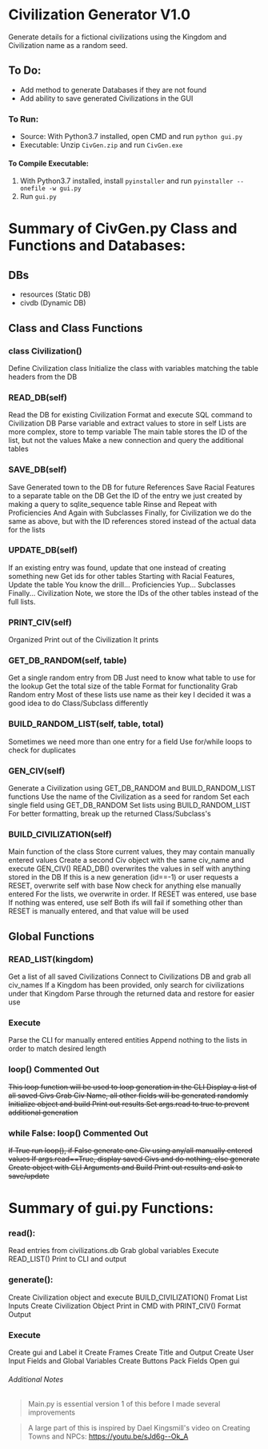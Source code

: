 # Civilization Generator V1.0
Generate details for a fictional civilizations using the Kingdom and Civilization name as a random seed.

## To Do:
* Add method to generate Databases if they are not found
* Add ability to save generated Civilizations in the GUI

### To Run:
- Source: With Python3.7 installed, open CMD and run `python gui.py`
- Executable: Unzip `CivGen.zip` and run `CivGen.exe`

#### To Compile Executable:
 1. With Python3.7 installed, install `pyinstaller` and run `pyinstaller --onefile -w gui.py`
 2. Run `gui.py`

# Summary of CivGen.py Class and Functions and Databases:

## DBs
* resources (Static DB)
* civdb (Dynamic DB)

## Class and Class Functions
### class Civilization()
Define Civilization class
Initialize the class with variables matching the table headers from the DB

### READ_DB(self)
Read the DB for existing Civilization
Format and execute SQL command to Civilization DB
Parse variable and extract values to store in self
Lists are more complex, store to temp variable
The main table stores the ID of the list, but not the values
Make a new connection and query the additional tables

### SAVE_DB(self)
Save Generated town to the DB for future References
Save Racial Features to a separate table on the DB
Get the ID of the entry we just created by making a query to sqlite_sequence table
Rinse and Repeat with Proficiencies
And Again with Subclasses
Finally, for Civilization we do the same as above, but with the ID references stored instead of the actual data for the lists

### UPDATE_DB(self)
If an existing entry was found, update that one instead of creating something new
Get ids for other tables
Starting with Racial Features, Update the table
You know the drill... Proficiencies
Yup... Subclasses
Finally... Civilization
Note, we store the IDs of the other tables instead of the full lists.

### PRINT_CIV(self)
Organized Print out of the Civilization
It prints

### GET_DB_RANDOM(self, table)
Get a single random entry from DB
Just need to know what table to use for the lookup
Get the total size of the table
Format for functionality
Grab Random entry
Most of these lists use name as their key
I decided it was a good idea to do Class/Subclass differently

### BUILD_RANDOM_LIST(self, table, total)
Sometimes we need more than one entry for a field
Use for/while loops to check for duplicates

### GEN_CIV(self)
Generate a Civilization using GET_DB_RANDOM and BUILD_RANDOM_LIST functions
Use the name of the Civilization as a seed for random
Set each single field using GET_DB_RANDOM
Set lists using BUILD_RANDOM_LIST
For better formatting, break up the returned Class/Subclass's

### BUILD_CIVILIZATION(self)
Main function of the class
Store current values, they may contain manually entered values
Create a second Civ object with the same civ_name and execute GEN_CIV()
READ_DB() overwrites the values in self with anything stored in the DB
If this is a new generation (id==-1) or user requests a RESET, overwrite self with base
Now check for anything else manually entered
For the lists, we overwrite in order.
If RESET was entered, use base
If nothing was entered, use self
Both ifs will fail if something other than RESET is manually entered, and that value will be used

## Global Functions
### READ_LIST(kingdom)
Get a list of all saved Civilizations
Connect to Civilizations DB and grab all civ_names
If a Kingdom has been provided, only search for civilizations under that Kingdom
Parse through the returned data and restore for easier use

### Execute
Parse the CLI for manually entered entities
Append nothing to the lists in order to match desired length

### loop() **Commented Out**
~~This loop function will be used to loop generation in the CLI
Display a list of all saved Civs
Grab Civ Name, all other fields will be generated randomly
Initialize object and build
Print out results
Set args.read to true to prevent additional generation~~

### while False: loop() **Commented Out**
~~If True run loop(), if False generate one Civ using any/all manually entered values
If args.read==True, display saved Civs and do nothing, else generate
Create object with CLI Arguments and Build
Print out results and ask to save/update~~

# Summary of gui.py Functions:

### read():
Read entries from civilizations.db
Grab global variables
Execute READ_LIST()
Print to CLI and output

### generate():
Create Civilization object and execute BUILD_CIVILIZATION()
Fromat List Inputs
Create Civilization Object
Print in CMD with PRINT_CIV()
Format Output

### Execute
Create gui and Label it
Create Frames
Create Title and Output
Create User Input Fields and Global Variables
Create Buttons
Pack Fields
Open gui

###### Additional Notes
> Main.py is essential version 1 of this before I made several improvements

> A large part of this is inspired by Dael Kingsmill's video on Creating Towns and NPCs: https://youtu.be/sJd6g--Ok_A
